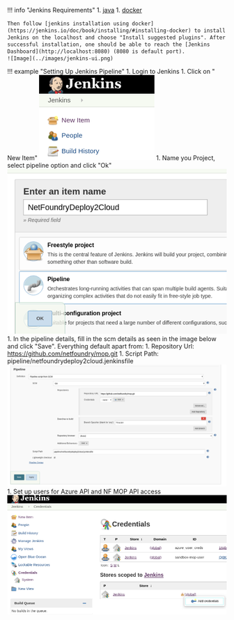 !!! info "Jenkins Requirements"
    1. [java](https://jenkins.io/doc/administration/requirements/java/)
    1. [docker](https://docs.docker.com/get-docker/)

    Then follow [jenkins installation using docker](https://jenkins.io/doc/book/installing/#installing-docker) to install Jenkins on the localhost and choose "Install suggested plugins". After successful installation, one should be able to reach the [Jenkins Dashboard](http://localhost:8080) (8080 is default port).
    ![Image](../images/jenkins-ui.png)

!!! example "Setting Up Jenkins Pipeline"
    1. Login to Jenkins
    1. Click on " New Item"
    ![Image](../images/jenkins-new-item.png)
    1. Name you Project, select pipeline option and click "Ok"
    ![Image](../images/jenkins-pipeline-name.png)
    1. In the pipeline details, fill in the scm details as seen in the image below and click "Save".
    Everything default apart from:
        1. Repository Url: https://github.com/netfoundry/mop.git
        1. Script Path: pipeline/netfoundrydeploy2cloud.jenkinsfile
    ![Image](../images/jenkins-pipeline-option.png)
    1. Set up users for Azure API and NF MOP API access
    ![Image](../images/jenkins-creds.png)
